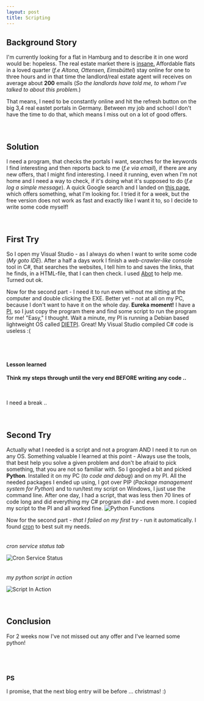 ```yaml
---
layout: post
title: Scripting
---
```


## Background Story

I'm currently looking for a flat in Hamburg and to describe it in one word would be: hopeless. The real estate market there is [insane.](http://immobilien-kompass.capital.de/hamburg/eimsbuettel-stadtbezirk/eimsbuettel-stadtteil) Affordable flats in a loved quarter (*f.e Altona, Ottensen, Eimsbüttel*) stay online for one to three hours and in that time the landlord/real estate agent will receives on average about **200** emails (*So the landlords have told me, to whom I've talked to about this problem.*) 

That means, I need to be constantly online and hit the refresh button on the big 3,4 real eastet portals in Germany. Between my job and school I don't have the time to do that, which means I miss out on a lot of good offers.
<br>
<br>
<br>

## Solution

I need a program, that checks the portals I want, searches for the keywords I find interesting and then reports back to me (*f.e via email*), if there are any new offers, that I might find interesting. I need it running, even when I'm not home and I need a way to check, if it's doing what it's supposed to do (*f.e log a simple message*). A quick Google search and I landed on [this page](http://www.wohnungsengel.de/), which offers something, what I'm looking for. I tried it for a week, but the free version does not work as fast and exactly like I want it to, so I decide to write some code myself!
<br>
<br>
<br>

## First Try

So I open my Visual Studio - as I always do when I want to write some code (*My goto IDE*). After a half a days work I finish a *web-crawler-like* console tool in C#, that searches the websites, I tell him to and saves the links, that he finds, in a HTML-file, that I can then check. I used [Abot](https://github.com/sjdirect/abot) to help me. Turned out ok. 

Now for the second part - I need it to run even without me sitting at the computer and double clicking the EXE. Better yet - not at all on my PC, because I don't want to have it on the whole day. **Eureka moment!** I have a [PI](http://arghh.github.io/Raspberry-Pi/), so I just copy the program there and find some script to run the program for me! "Easy," I thought. Wait a minute, my PI is running a Debian based lightweight OS called [DIETPI](http://dietpi.com/). Great! My Visual Studio compiled C# code is useless :(
<br>
<br>
<br>
<br>

#### Lesson learned

**Think my steps through until the very end BEFORE writing any code ..**
<br>
<br>
<br>

I need a break ..
<br>
<br>
<br>

## Second Try

Actually what I needed is a script and not a program AND I need it to run on any OS. Something valuable I learned at this point - Always use the tools, that best help you solve a given problem and don't be afraid to pick something, that you are not so familiar with. So I googled a bit and picked **Python**. Installed it on my PC (*to code and debug*) and on my PI. All the needed packages I ended up using, I got over PIP (*Package management system for Python*) and to run/test my script on Windows, I just use the command line. After one day, I had a script, that was less then 70 lines of code long and did everything my C# program did - and even more. I copied my script to the PI and all worked fine. 
![Python Functions](http://arghh.github.io/images/python/functions.JPG)

Now for the second part - *that I failed on my first try* - run it automatically. I found [cron](https://www.raspberrypi.org/documentation/linux/usage/cron.md) to best suit my needs.
<br>
<br>
<br>
*cron service status tab*

![Cron Service Status](http://arghh.github.io/images/python/cron.JPG)
<br>
<br>
<br>
*my python script in action*

![Script In Action](http://arghh.github.io/images/python/script.JPG)
<br>
<br>
<br>

## Conclusion

For 2 weeks now I've not missed out any offer and I've learned some python!
<br>
<br>
<br>
<br>

### PS

I promise, that the next blog entry will be before ... christmas! :)

